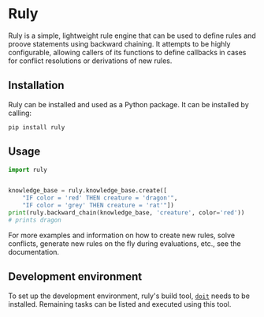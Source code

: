 # Ruly

Ruly is a simple, lightweight rule engine that can be used to define rules and
proove statements using backward chaining. It attempts to be highly
configurable, allowing callers of its functions to define callbacks in cases
for conflict resolutions or derivations of new rules.

## Installation

Ruly can be installed and used as a Python package. It can be installed by
calling:

```
pip install ruly
```

## Usage

```python
import ruly


knowledge_base = ruly.knowledge_base.create([
    "IF color = 'red' THEN creature = 'dragon'",
    "IF color = 'grey' THEN creature = 'rat'"])
print(ruly.backward_chain(knowledge_base, 'creature', color='red'))
# prints dragon
```

For more examples and information on how to create new rules, solve conflicts,
generate new rules on the fly during evaluations, etc., see the documentation.

## Development environment

To set up the development environment, ruly's build tool,
[`doit`](https://pydoit.org/) needs to be installed. Remaining tasks can be
listed and executed using this tool.
